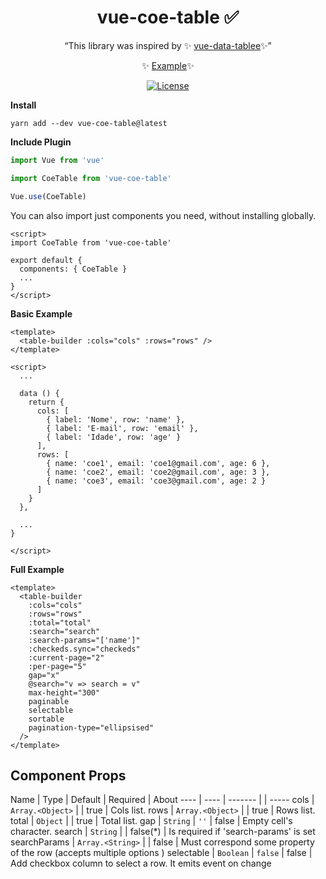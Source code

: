 <h1 align="center">vue-coe-table ✅</h1>

<p align="center">
  <q>This library was inspired by ✨ <a href="https://github.com/VitorLuizC/vue-data-tablee">vue-data-tablee</a>✨</q>
</p>
<p align="center">
  ✨ <a href="#">Example</a>✨
</p>
<p align="center">
  <a href="https://github.com/cj/vuelidation/blob/master/LICENSE.md"><img src="https://img.shields.io/npm/l/vuelidation.svg" alt="License" target="_blank"></a>
</p>

**Install**

`yarn add --dev vue-coe-table@latest`

**Include Plugin**
```javascript
import Vue from 'vue'

import CoeTable from 'vue-coe-table'

Vue.use(CoeTable)
```

You can also import just components you need, without installing globally.

```vue
<script>
import CoeTable from 'vue-coe-table'

export default {
  components: { CoeTable }
  ...
}
</script>
```

**Basic Example**
```vue
<template>
  <table-builder :cols="cols" :rows="rows" />
</template>

<script>
  ...
  
  data () {
    return {
      cols: [
        { label: 'Nome', row: 'name' },
        { label: 'E-mail', row: 'email' },
        { label: 'Idade', row: 'age' }
      ],
      rows: [
        { name: 'coe1', email: 'coe1@gmail.com', age: 6 },
        { name: 'coe2', email: 'coe2@gmail.com', age: 3 },
        { name: 'coe3', email: 'coe3@gmail.com', age: 2 }
      ]
    }
  },
  
  ...
}

</script>
```

**Full Example**
```vue
<template>
  <table-builder
    :cols="cols"
    :rows="rows"
    :total="total"
    :search="search"
    :search-params="['name']"
    :checkeds.sync="checkeds"
    :current-page="2"
    :per-page="5"
    gap="x"
    @search="v => search = v"
    max-height="300"
    paginable
    selectable
    sortable
    pagination-type="ellipsised"
  />
</template>
```

## Component Props

Name         | Type              | Default  | Required | About
----         | ----              | -------  |          | -----
cols         | `Array.<Object>`  |          |   true   | Cols list.
rows         | `Array.<Object>`  |          |   true   | Rows list.
total        | `Object`          |          |   true   | Total list.
gap          | `String`          | `''`     |   false  | Empty cell's character.
search       | `String`          |          | false(*) | Is required if 'search-params' is set
searchParams | `Array.<String>`  |          |   false  | Must correspond some property of the row (accepts multiple options
)
selectable   | `Boolean`         | `false`  |   false  | Add checkbox column to select a row. It emits event on change
 
